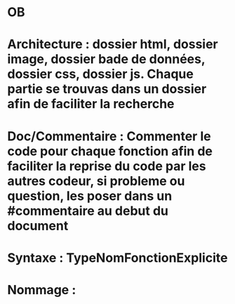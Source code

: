 # OB
# Architecture : dossier html, dossier image, dossier bade de données, dossier css, dossier js. Chaque partie se trouvas dans un dossier afin de faciliter la recherche
# Doc/Commentaire : Commenter le code pour chaque fonction afin de faciliter la reprise du code par les autres codeur, si probleme ou question, les poser dans un #commentaire au debut du document
# Syntaxe : TypeNomFonctionExplicite
# Nommage :
#
#
#
#
#
#
#
#
#
#
#
#